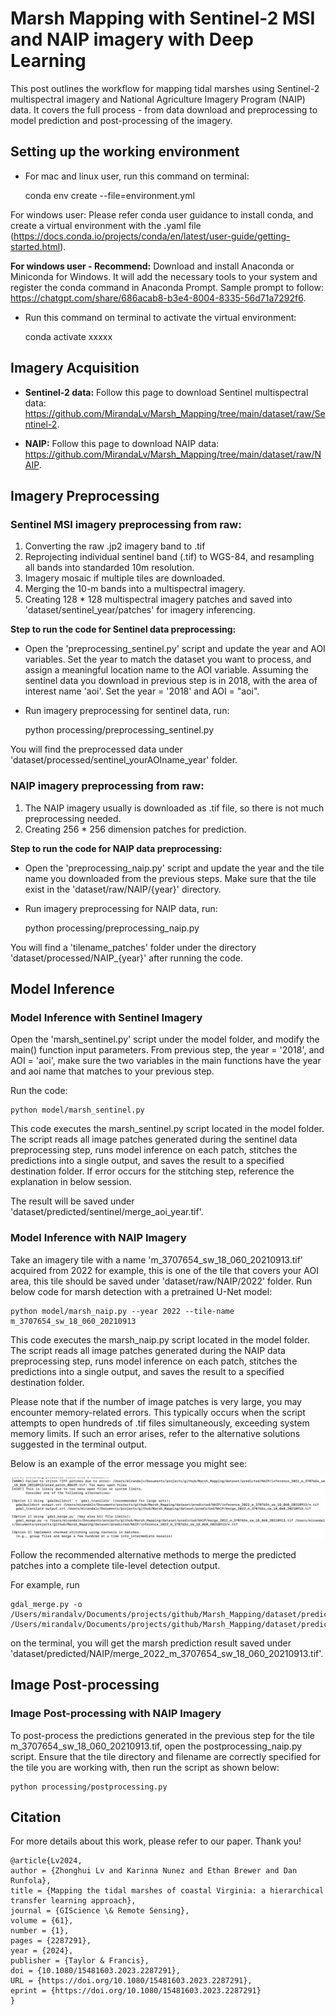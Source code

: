 # Marsh Mapping with Sentinel-2 MSI and NAIP imagery with Deep Learning

This post outlines the workflow for mapping tidal marshes using Sentinel-2 multispectral imagery and National Agriculture Imagery Program (NAIP) data. It covers the full process - from data download and preprocessing to model prediction and post-processing of the imagery.

## Setting up the working environment

- For mac and linux user, run this command on terminal:


    conda env create --file=environment.yml

For windows user: Please refer conda user guidance to install conda, and create a virtual environment with the .yaml file (https://docs.conda.io/projects/conda/en/latest/user-guide/getting-started.html). 

**For windows user - Recommend:** Download and install Anaconda or Miniconda for Windows. It will add the necessary tools to your system and register the conda command in Anaconda Prompt. Sample prompt to follow: https://chatgpt.com/share/686acab8-b3e4-8004-8335-56d71a7292f6.

- Run this command on terminal to activate the virtual environment:


    conda activate xxxxx


## Imagery Acquisition
- **Sentinel-2 data:** Follow this page to download Sentinel multispectral data: https://github.com/MirandaLv/Marsh_Mapping/tree/main/dataset/raw/Sentinel-2.  

- **NAIP:** Follow this page to download NAIP data: https://github.com/MirandaLv/Marsh_Mapping/tree/main/dataset/raw/NAIP. 


## Imagery Preprocessing

### **Sentinel MSI imagery preprocessing from raw:**
1. Converting the raw .jp2 imagery band to .tif
2. Reprojecting individual sentinel band (.tif) to WGS-84, and resampling all bands into standarded 10m resolution.
3. Imagery mosaic if multiple tiles are downloaded.
4. Merging the 10-m bands into a multispectral imagery. 
5. Creating 128 * 128 multispectral imagery patches and saved into 'dataset/sentinel_year/patches' for imagery inferencing.

**Step to run the code for Sentinel data preprocessing:**

- Open the 'preprocessing_sentinel.py' script and update the year and AOI variables. Set the year to match the dataset you want to process, and assign a meaningful location name to the AOI variable. Assuming the sentinel data you download in previous step is in 2018, with the area of interest name 'aoi'. Set the year = '2018' and AOI = "aoi". 
- Run imagery preprocessing for sentinel data, run:


    python processing/preprocessing_sentinel.py


You will find the preprocessed data under 'dataset/processed/sentinel_yourAOIname_year' folder.

### **NAIP imagery preprocessing from raw:**
1. The NAIP imagery usually is downloaded as .tif file, so there is not much preprocessing needed.
2. Creating 256 * 256 dimension patches for prediction. 

**Step to run the code for NAIP data preprocessing:**

- Open the 'preprocessing_naip.py' script and update the year and the tile name you downloaded from the previous steps. Make sure that the tile exist in the 'dataset/raw/NAIP/{year}' directory.
- Run imagery preprocessing for NAIP data, run:


    python processing/preprocessing_naip.py


You will find a 'tilename_patches' folder under the directory 'dataset/processed/NAIP_{year}' after running the code. 


## Model Inference

### **Model Inference with Sentinel Imagery**
Open the 'marsh_sentinel.py' script under the model folder, and modify the main() function input parameters. From previous step, the year = '2018', and AOI = 'aoi', make sure the two variables in the main functions have the year and aoi name that matches to your previous step.

Run the code:

    python model/marsh_sentinel.py

This code executes the marsh_sentinel.py script located in the model folder. The script reads all image patches generated during the sentinel data preprocessing step, runs model inference on each patch, stitches the predictions into a single output, and saves the result to a specified destination folder. If error occurs for the stitching step, reference the explanation in below session.

The result will be saved under 'dataset/predicted/sentinel/merge_aoi_year.tif'.

### **Model Inference with NAIP Imagery**
Take an imagery tile with a name 'm_3707654_sw_18_060_20210913.tif' acquired from 2022 for example, this is one of the tile that covers your AOI area, this tile should be saved under 'dataset/raw/NAIP/2022' folder. Run below code for marsh detection with a pretrained U-Net model:

    python model/marsh_naip.py --year 2022 --tile-name m_3707654_sw_18_060_20210913


This code executes the marsh_naip.py script located in the model folder. The script reads all image patches generated during the NAIP data preprocessing step, runs model inference on each patch, stitches the predictions into a single output, and saves the result to a specified destination folder.

Please note that if the number of image patches is very large, you may encounter memory-related errors. This typically occurs when the script attempts to open hundreds of .tif files simultaneously, exceeding system memory limits. If such an error arises, refer to the alternative solutions suggested in the terminal output.

Below is an example of the error message you might see: 

![Alt text](dataset/raw/Sentinel-2/screenshots/stitch_error.png)

Follow the recommended alternative methods to merge the predicted patches into a complete tile-level detection output.

For example, run

    gdal_merge.py -o /Users/mirandalv/Documents/projects/github/Marsh_Mapping/dataset/predicted/NAIP/merge_2022_m_3707654_sw_18_060_20210913.tif /Users/mirandalv/Documents/projects/github/Marsh_Mapping/dataset/predicted/NAIP/inference_2022_m_3707654_sw_18_060_20210913/*.tif

on the terminal, you will get the marsh prediction result saved under 'dataset/predicted/NAIP/merge_2022_m_3707654_sw_18_060_20210913.tif'.

## Image Post-processing

[comment]: <> (### **Image Post-processing with Sentinel Imagery**)


### **Image Post-processing with NAIP Imagery**

To post-process the predictions generated in the previous step for the tile m_3707654_sw_18_060_20210913.tif, open the postprocessing_naip.py script. Ensure that the tile directory and filename are correctly specified for the tile you are working with, then run the script as shown below:

    python processing/postprocessing.py



## Citation
For more details about this work, please refer to our paper. Thank you!

```
@article{Lv2024,
author = {Zhonghui Lv and Karinna Nunez and Ethan Brewer and Dan Runfola},
title = {Mapping the tidal marshes of coastal Virginia: a hierarchical transfer learning approach},
journal = {GIScience \& Remote Sensing},
volume = {61},
number = {1},
pages = {2287291},
year = {2024},
publisher = {Taylor & Francis},
doi = {10.1080/15481603.2023.2287291},
URL = {https://doi.org/10.1080/15481603.2023.2287291},
eprint = {https://doi.org/10.1080/15481603.2023.2287291}
}
```
